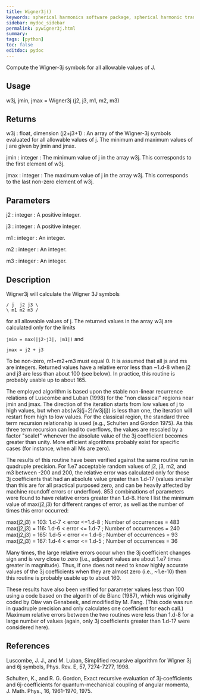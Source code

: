 ```yaml
---
title: Wigner3j()
keywords: spherical harmonics software package, spherical harmonic transform, legendre functions, multitaper spectral analysis, Python, gravity, magnetic field
sidebar: mydoc_sidebar
permalink: pywigner3j.html
summary:
tags: [python]
toc: false
editdoc: pydoc
---
```


Compute the Wigner-3j symbols for all allowable values of J.

## Usage

w3j, jmin, jmax = Wigner3j (j2, j3, m1, m2, m3)

## Returns

w3j : float, dimension (j2+j3+1)
:   An array of the Wigner-3j symbols evaluated for all allowable values of j. The minimum and maximum values of j are given by jmin and jmax.

jmin : integer
:   The minimum value of j in the array w3j. This corresponds to the first element of w3j.

jmax : integer
:   The maximum value of j in the array w3j. This corresponds to the last non-zero element of w3j.

## Parameters

j2 : integer
:   A positive integer.

j3 : integer
:   A positive integer.

m1 : integer
:   An integer.

m2 : integer
:   An integer.

m3 : integer
:   An integer.

## Description

Wigner3j will calculate the Wigner 3J symbols

`/ j  j2 j3 \`  
`\ m1 m2 m3 /`

for all allowable values of j. The returned values in the array w3j are calculated only for the limits

`jmin = max(|j2-j3|, |m1|)`  and

`jmax = j2 + j3`

To be non-zero, m1+m2+m3 must equal 0. It is assumed that all js and ms are integers. Returned values have a relative error less than ~1.d-8 when j2 and j3 are less than about 100 (see below). In practice, this routine is probably usable up to about 165.

The employed algorithm is based upon the stable non-linear recurrence relations of Luscombe and Luban (1998) for the "non classical" regions near jmin and jmax. The direction of the iteration starts from low values of j to high values, but when abs(w3j(j+2)/w3j(j)) is less than one, the iteration will restart from high to low values. For the classical region, the standard three term recursion relationship is used (e.g., Schulten and Gordon 1975). As this three term recursion can lead to overflows, the values are rescaled by a factor "scalef" whenever the absolute value of the 3j coefficient becomes greater than unity.  More efficient algorithms probably exist for specific cases (for instance, when all Ms are zero).

The results of this routine have been verified against the same routine run in quadruple precision. For 1.e7 acceptable random values of j2, j3, m2, and m3 between -200 and 200, the relative error was calculated only for those 3j coefficients that had an absolute value greater than 1.d-17 (values smaller than this are for all practical purposed zero, and can be heavily affected by machine roundoff errors or underflow). 853 combinations of parameters were found to have relative errors greater than 1.d-8. Here I list the minimum value of max(j2,j3) for different ranges of error, as well as the number of times this error occurred:

max(j2,j3) = 103: 1.d-7 < error <=1.d-8 ; Number of occurrences = 483  
max(j2,j3) = 116: 1.d-6 < error <= 1.d-7 ; Number of occurrences = 240  
max(j2,j3) = 165: 1.d-5 < error <= 1.d-6 ; Number of occurrences = 93  
max(j2,j3) = 167: 1.d-4 < error <= 1.d-5 ; Number of occurrences = 36

Many times, the large relative errors occur when the 3j coefficient changes sign and is very close to zero (i.e., adjacent values are about 1.e7 times greater in magnitude). Thus, if one does not need to know highly accurate values of the 3j coefficients when they are almost zero (i.e., ~1.e-10) then this routine is probably usable up to about 160.

These results have also been verified for parameter values less than 100 using a code based on the algorith of de Blanc (1987), which was originally coded by Olav van Genabeek, and modified by M. Fang. (This code was run in quadruple precision and only calculates one coefficient for each call.) Maximum relative errors between the two routines were less than 1.d-8 for a large number of values (again, only 3j coefficients greater than 1.d-17 were considered here).

## References

Luscombe, J. J., and M. Luban, Simplified recursive algorithm for Wigner 3j and 6j symbols, Phys. Rev. E, 57, 7274-7277, 1998.

Schulten, K., and R. G. Gordon, Exact recursive evaluation of 3j-coefficients
and 6j-coefficients for quantum-mechanical coupling of angular momenta, J. Math. Phys., 16, 1961-1970, 1975.

